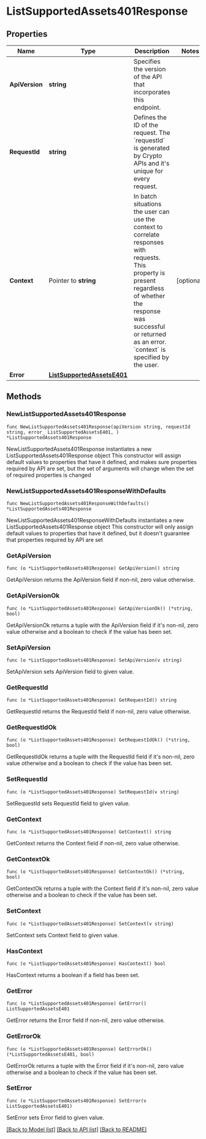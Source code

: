 # ListSupportedAssets401Response

## Properties

Name | Type | Description | Notes
------------ | ------------- | ------------- | -------------
**ApiVersion** | **string** | Specifies the version of the API that incorporates this endpoint. | 
**RequestId** | **string** | Defines the ID of the request. The &#x60;requestId&#x60; is generated by Crypto APIs and it&#39;s unique for every request. | 
**Context** | Pointer to **string** | In batch situations the user can use the context to correlate responses with requests. This property is present regardless of whether the response was successful or returned as an error. &#x60;context&#x60; is specified by the user. | [optional] 
**Error** | [**ListSupportedAssetsE401**](ListSupportedAssetsE401.md) |  | 

## Methods

### NewListSupportedAssets401Response

`func NewListSupportedAssets401Response(apiVersion string, requestId string, error_ ListSupportedAssetsE401, ) *ListSupportedAssets401Response`

NewListSupportedAssets401Response instantiates a new ListSupportedAssets401Response object
This constructor will assign default values to properties that have it defined,
and makes sure properties required by API are set, but the set of arguments
will change when the set of required properties is changed

### NewListSupportedAssets401ResponseWithDefaults

`func NewListSupportedAssets401ResponseWithDefaults() *ListSupportedAssets401Response`

NewListSupportedAssets401ResponseWithDefaults instantiates a new ListSupportedAssets401Response object
This constructor will only assign default values to properties that have it defined,
but it doesn't guarantee that properties required by API are set

### GetApiVersion

`func (o *ListSupportedAssets401Response) GetApiVersion() string`

GetApiVersion returns the ApiVersion field if non-nil, zero value otherwise.

### GetApiVersionOk

`func (o *ListSupportedAssets401Response) GetApiVersionOk() (*string, bool)`

GetApiVersionOk returns a tuple with the ApiVersion field if it's non-nil, zero value otherwise
and a boolean to check if the value has been set.

### SetApiVersion

`func (o *ListSupportedAssets401Response) SetApiVersion(v string)`

SetApiVersion sets ApiVersion field to given value.


### GetRequestId

`func (o *ListSupportedAssets401Response) GetRequestId() string`

GetRequestId returns the RequestId field if non-nil, zero value otherwise.

### GetRequestIdOk

`func (o *ListSupportedAssets401Response) GetRequestIdOk() (*string, bool)`

GetRequestIdOk returns a tuple with the RequestId field if it's non-nil, zero value otherwise
and a boolean to check if the value has been set.

### SetRequestId

`func (o *ListSupportedAssets401Response) SetRequestId(v string)`

SetRequestId sets RequestId field to given value.


### GetContext

`func (o *ListSupportedAssets401Response) GetContext() string`

GetContext returns the Context field if non-nil, zero value otherwise.

### GetContextOk

`func (o *ListSupportedAssets401Response) GetContextOk() (*string, bool)`

GetContextOk returns a tuple with the Context field if it's non-nil, zero value otherwise
and a boolean to check if the value has been set.

### SetContext

`func (o *ListSupportedAssets401Response) SetContext(v string)`

SetContext sets Context field to given value.

### HasContext

`func (o *ListSupportedAssets401Response) HasContext() bool`

HasContext returns a boolean if a field has been set.

### GetError

`func (o *ListSupportedAssets401Response) GetError() ListSupportedAssetsE401`

GetError returns the Error field if non-nil, zero value otherwise.

### GetErrorOk

`func (o *ListSupportedAssets401Response) GetErrorOk() (*ListSupportedAssetsE401, bool)`

GetErrorOk returns a tuple with the Error field if it's non-nil, zero value otherwise
and a boolean to check if the value has been set.

### SetError

`func (o *ListSupportedAssets401Response) SetError(v ListSupportedAssetsE401)`

SetError sets Error field to given value.



[[Back to Model list]](../README.md#documentation-for-models) [[Back to API list]](../README.md#documentation-for-api-endpoints) [[Back to README]](../README.md)


